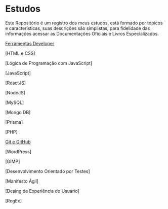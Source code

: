 # Estudos

Este Repositório é um registro dos meus estudos, está formado por tópicos e características, suas descrições são simplistas, para fidelidade das informações acessar as Documentações Oficiais e Livros Especializados.

[Ferramentas Developer](URL)

[HTML e CSS]

[Lógica de Programação com JavaScript]

[JavaScript]

[ReactJS]

[NodeJS]

[MySQL]

[Mongo DB]

[Prisma]

[PHP]

[Git e GitHub](https://github.com/renato-machado-developer/Estudos/tree/main/GitHub)

[WordPress]

[GIMP]

[Desenvolvimento Orientado por Testes]

[Manifesto Ágil]

[Desing de Experiência do Usuário]

[RegEx]
